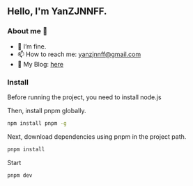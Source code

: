 ## Hello, I'm YanZJNNFF.

### About me 👋

- 🔭 I’m fine.
- 📫 How to reach me: yanzjnnff@gmail.com
- 💼 My Blog: [here](https://yzjnnff.github.io/blog/)

### Install
Before running the project, you need to install node.js

Then, install pnpm globally.
```bash
npm install pnpm -g
```

Next, download dependencies using pnpm in the project path.
```bash
pnpm install
```

Start
```bash
pnpm dev
```


